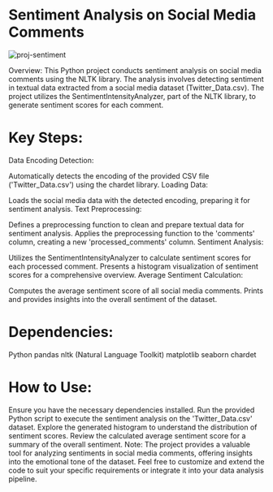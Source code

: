 # Sentiment Analysis on Social Media Comments
![proj-sentiment](https://github.com/mahmoudmayaleh/Sentiment_Analysis/assets/124529384/d00209b6-322d-4b03-a860-aa1bd71582b8)


Overview:
This Python project conducts sentiment analysis on social media comments using the NLTK library. The analysis involves detecting sentiment in textual data extracted from a social media dataset (Twitter_Data.csv). The project utilizes the SentimentIntensityAnalyzer, part of the NLTK library, to generate sentiment scores for each comment.

# Key Steps:
Data Encoding Detection:

Automatically detects the encoding of the provided CSV file ('Twitter_Data.csv') using the chardet library.
Loading Data:

Loads the social media data with the detected encoding, preparing it for sentiment analysis.
Text Preprocessing:

Defines a preprocessing function to clean and prepare textual data for sentiment analysis.
Applies the preprocessing function to the 'comments' column, creating a new 'processed_comments' column.
Sentiment Analysis:

Utilizes the SentimentIntensityAnalyzer to calculate sentiment scores for each processed comment.
Presents a histogram visualization of sentiment scores for a comprehensive overview.
Average Sentiment Calculation:

Computes the average sentiment score of all social media comments.
Prints and provides insights into the overall sentiment of the dataset.
# Dependencies:
Python
pandas
nltk (Natural Language Toolkit)
matplotlib
seaborn
chardet
# How to Use:
Ensure you have the necessary dependencies installed.
Run the provided Python script to execute the sentiment analysis on the 'Twitter_Data.csv' dataset.
Explore the generated histogram to understand the distribution of sentiment scores.
Review the calculated average sentiment score for a summary of the overall sentiment.
Note:
The project provides a valuable tool for analyzing sentiments in social media comments, offering insights into the emotional tone of the dataset.
Feel free to customize and extend the code to suit your specific requirements or integrate it into your data analysis pipeline.
